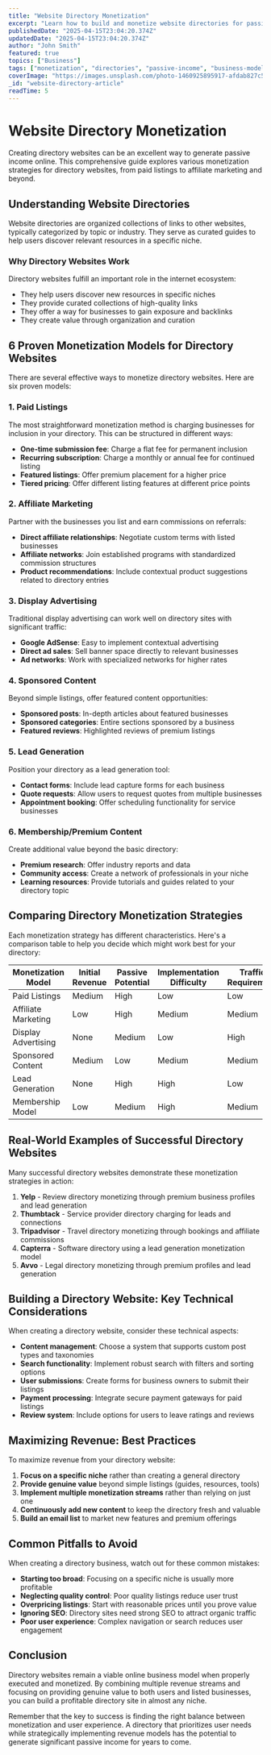 ```yaml
---
title: "Website Directory Monetization"
excerpt: "Learn how to build and monetize website directories for passive income with this comprehensive guide featuring 6 viable business models."
publishedDate: "2025-04-15T23:04:20.374Z"
updatedDate: "2025-04-15T23:04:20.374Z"
author: "John Smith"
featured: true
topics: ["Business"]
tags: ["monetization", "directories", "passive-income", "business-models"]
coverImage: "https://images.unsplash.com/photo-1460925895917-afdab827c52f?ixlib=rb-4.0.3&ixid=MnwxMjA3fDB8MHxwaG90by1wYWdlfHx8fGVufDB8fHx8&auto=format&fit=crop&w=2404&q=80"
_id: "website-directory-article"
readTime: 5
---
```


# Website Directory Monetization

Creating directory websites can be an excellent way to generate passive income online. This comprehensive guide explores various monetization strategies for directory websites, from paid listings to affiliate marketing and beyond.

## Understanding Website Directories

Website directories are organized collections of links to other websites, typically categorized by topic or industry. They serve as curated guides to help users discover relevant resources in a specific niche.

### Why Directory Websites Work

Directory websites fulfill an important role in the internet ecosystem:

- They help users discover new resources in specific niches
- They provide curated collections of high-quality links
- They offer a way for businesses to gain exposure and backlinks
- They create value through organization and curation

## 6 Proven Monetization Models for Directory Websites

There are several effective ways to monetize directory websites. Here are six proven models:

### 1. Paid Listings

The most straightforward monetization method is charging businesses for inclusion in your directory. This can be structured in different ways:

- **One-time submission fee**: Charge a flat fee for permanent inclusion
- **Recurring subscription**: Charge a monthly or annual fee for continued listing
- **Featured listings**: Offer premium placement for a higher price
- **Tiered pricing**: Offer different listing features at different price points

### 2. Affiliate Marketing

Partner with the businesses you list and earn commissions on referrals:

- **Direct affiliate relationships**: Negotiate custom terms with listed businesses
- **Affiliate networks**: Join established programs with standardized commission structures
- **Product recommendations**: Include contextual product suggestions related to directory entries

### 3. Display Advertising

Traditional display advertising can work well on directory sites with significant traffic:

- **Google AdSense**: Easy to implement contextual advertising
- **Direct ad sales**: Sell banner space directly to relevant businesses
- **Ad networks**: Work with specialized networks for higher rates

### 4. Sponsored Content

Beyond simple listings, offer featured content opportunities:

- **Sponsored posts**: In-depth articles about featured businesses
- **Sponsored categories**: Entire sections sponsored by a business
- **Featured reviews**: Highlighted reviews of premium listings

### 5. Lead Generation

Position your directory as a lead generation tool:

- **Contact forms**: Include lead capture forms for each business
- **Quote requests**: Allow users to request quotes from multiple businesses
- **Appointment booking**: Offer scheduling functionality for service businesses

### 6. Membership/Premium Content

Create additional value beyond the basic directory:

- **Premium research**: Offer industry reports and data
- **Community access**: Create a network of professionals in your niche
- **Learning resources**: Provide tutorials and guides related to your directory topic

## Comparing Directory Monetization Strategies

Each monetization strategy has different characteristics. Here's a comparison table to help you decide which might work best for your directory:

| Monetization Model | Initial Revenue | Passive Potential | Implementation Difficulty | Traffic Requirement |
|-------------------|----------------|------------------|-------------------------|-------------------|
| Paid Listings     | Medium         | High             | Low                     | Low               |
| Affiliate Marketing | Low           | High             | Medium                  | Medium            |
| Display Advertising | None          | Medium           | Low                     | High              |
| Sponsored Content | Medium         | Low              | Medium                  | Medium            |
| Lead Generation   | None          | High             | High                    | Low               |
| Membership Model  | Low           | Medium           | High                    | Medium            |

## Real-World Examples of Successful Directory Websites

Many successful directory websites demonstrate these monetization strategies in action:

1. **Yelp** - Review directory monetizing through premium business profiles and lead generation
2. **Thumbtack** - Service provider directory charging for leads and connections
3. **Tripadvisor** - Travel directory monetizing through bookings and affiliate commissions
4. **Capterra** - Software directory using a lead generation monetization model
5. **Avvo** - Legal directory monetizing through premium profiles and lead generation

## Building a Directory Website: Key Technical Considerations

When creating a directory website, consider these technical aspects:

- **Content management**: Choose a system that supports custom post types and taxonomies
- **Search functionality**: Implement robust search with filters and sorting options
- **User submissions**: Create forms for business owners to submit their listings
- **Payment processing**: Integrate secure payment gateways for paid listings
- **Review system**: Include options for users to leave ratings and reviews

## Maximizing Revenue: Best Practices

To maximize revenue from your directory website:

1. **Focus on a specific niche** rather than creating a general directory
2. **Provide genuine value** beyond simple listings (guides, resources, tools)
3. **Implement multiple monetization streams** rather than relying on just one
4. **Continuously add new content** to keep the directory fresh and valuable
5. **Build an email list** to market new features and premium offerings

## Common Pitfalls to Avoid

When creating a directory business, watch out for these common mistakes:

- **Starting too broad**: Focusing on a specific niche is usually more profitable
- **Neglecting quality control**: Poor quality listings reduce user trust
- **Overpricing listings**: Start with reasonable prices until you prove value
- **Ignoring SEO**: Directory sites need strong SEO to attract organic traffic
- **Poor user experience**: Complex navigation or search reduces user engagement

## Conclusion

Directory websites remain a viable online business model when properly executed and monetized. By combining multiple revenue streams and focusing on providing genuine value to both users and listed businesses, you can build a profitable directory site in almost any niche.

Remember that the key to success is finding the right balance between monetization and user experience. A directory that prioritizes user needs while strategically implementing revenue models has the potential to generate significant passive income for years to come.